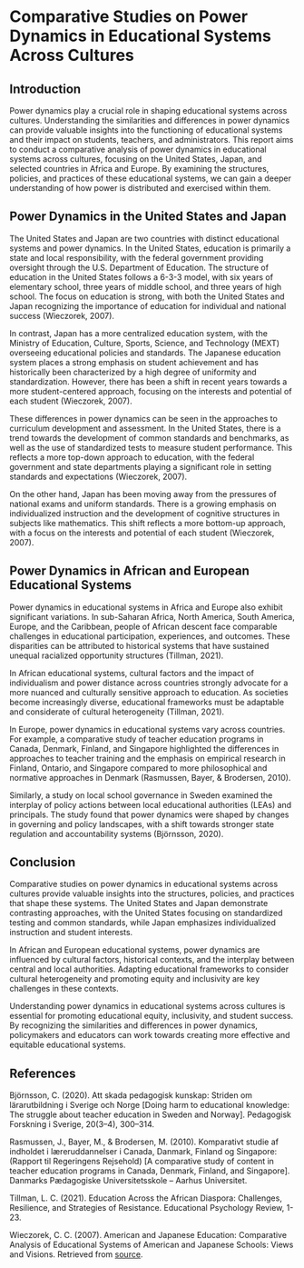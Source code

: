 # Comparative Studies on Power Dynamics in Educational Systems Across Cultures

## Introduction

Power dynamics play a crucial role in shaping educational systems across cultures. Understanding the similarities and differences in power dynamics can provide valuable insights into the functioning of educational systems and their impact on students, teachers, and administrators. This report aims to conduct a comparative analysis of power dynamics in educational systems across cultures, focusing on the United States, Japan, and selected countries in Africa and Europe. By examining the structures, policies, and practices of these educational systems, we can gain a deeper understanding of how power is distributed and exercised within them.

## Power Dynamics in the United States and Japan

The United States and Japan are two countries with distinct educational systems and power dynamics. In the United States, education is primarily a state and local responsibility, with the federal government providing oversight through the U.S. Department of Education. The structure of education in the United States follows a 6-3-3 model, with six years of elementary school, three years of middle school, and three years of high school. The focus on education is strong, with both the United States and Japan recognizing the importance of education for individual and national success (Wieczorek, 2007).

In contrast, Japan has a more centralized education system, with the Ministry of Education, Culture, Sports, Science, and Technology (MEXT) overseeing educational policies and standards. The Japanese education system places a strong emphasis on student achievement and has historically been characterized by a high degree of uniformity and standardization. However, there has been a shift in recent years towards a more student-centered approach, focusing on the interests and potential of each student (Wieczorek, 2007).

These differences in power dynamics can be seen in the approaches to curriculum development and assessment. In the United States, there is a trend towards the development of common standards and benchmarks, as well as the use of standardized tests to measure student performance. This reflects a more top-down approach to education, with the federal government and state departments playing a significant role in setting standards and expectations (Wieczorek, 2007).

On the other hand, Japan has been moving away from the pressures of national exams and uniform standards. There is a growing emphasis on individualized instruction and the development of cognitive structures in subjects like mathematics. This shift reflects a more bottom-up approach, with a focus on the interests and potential of each student (Wieczorek, 2007).

## Power Dynamics in African and European Educational Systems

Power dynamics in educational systems in Africa and Europe also exhibit significant variations. In sub-Saharan Africa, North America, South America, Europe, and the Caribbean, people of African descent face comparable challenges in educational participation, experiences, and outcomes. These disparities can be attributed to historical systems that have sustained unequal racialized opportunity structures (Tillman, 2021).

In African educational systems, cultural factors and the impact of individualism and power distance across countries strongly advocate for a more nuanced and culturally sensitive approach to education. As societies become increasingly diverse, educational frameworks must be adaptable and considerate of cultural heterogeneity (Tillman, 2021).

In Europe, power dynamics in educational systems vary across countries. For example, a comparative study of teacher education programs in Canada, Denmark, Finland, and Singapore highlighted the differences in approaches to teacher training and the emphasis on empirical research in Finland, Ontario, and Singapore compared to more philosophical and normative approaches in Denmark (Rasmussen, Bayer, & Brodersen, 2010).

Similarly, a study on local school governance in Sweden examined the interplay of policy actions between local educational authorities (LEAs) and principals. The study found that power dynamics were shaped by changes in governing and policy landscapes, with a shift towards stronger state regulation and accountability systems (Björnsson, 2020).

## Conclusion

Comparative studies on power dynamics in educational systems across cultures provide valuable insights into the structures, policies, and practices that shape these systems. The United States and Japan demonstrate contrasting approaches, with the United States focusing on standardized testing and common standards, while Japan emphasizes individualized instruction and student interests.

In African and European educational systems, power dynamics are influenced by cultural factors, historical contexts, and the interplay between central and local authorities. Adapting educational frameworks to consider cultural heterogeneity and promoting equity and inclusivity are key challenges in these contexts.

Understanding power dynamics in educational systems across cultures is essential for promoting educational equity, inclusivity, and student success. By recognizing the similarities and differences in power dynamics, policymakers and educators can work towards creating more effective and equitable educational systems.

## References

Björnsson, C. (2020). Att skada pedagogisk kunskap: Striden om lärarutbildning i Sverige och Norge [Doing harm to educational knowledge: The struggle about teacher education in Sweden and Norway]. Pedagogisk Forskning i Sverige, 20(3–4), 300–314.

Rasmussen, J., Bayer, M., & Brodersen, M. (2010). Komparativt studie af indholdet i læreruddannelser i Canada, Danmark, Finland og Singapore: (Rapport til Regeringens Rejsehold) [A comparative study of content in teacher education programs in Canada, Denmark, Finland, and Singapore]. Danmarks Pædagogiske Universitetsskole – Aarhus Universitet.

Tillman, L. C. (2021). Education Across the African Diaspora: Challenges, Resilience, and Strategies of Resistance. Educational Psychology Review, 1-23.

Wieczorek, C. C. (2007). American and Japanese Education: Comparative Analysis of Educational Systems of American and Japanese Schools: Views and Visions. Retrieved from [source](https://files.eric.ed.gov/fulltext/EJ781668.pdf).